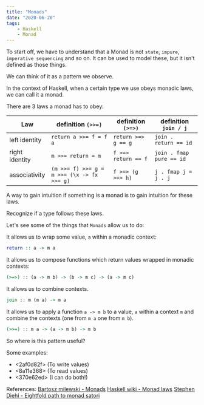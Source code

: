 ```yaml
---
title: "Monads"
date: "2020-06-20"
tags:
    - Haskell
    - Monad
---
```


To start off, we have to understand that a Monad is not `state`, `impure`, `imperative sequencing` and so on. It can be used to model these, but it isn't defined as those things.

We can think of it as a pattern we observe.

In the context of Haskell, when a certain type we use obeys monadic laws, we can call it a monad. 

There are 3 laws a monad has to obey:

| Law            | definition `(>>=)`                         | definition `(>=>)`  | definition `join / j`    |
|----------------|--------------------------------------------|---------------------|--------------------------|
| left identity  | `return a >>= f = f a`                     | `return >=> g == g` | `join . return == id`    |
| right identity | `m >>= return = m`                         | `f >=> return == f` | `join . fmap pure == id` |
| associativity  | `(m >>= f) >>= g = m >>= (\x -> fx >>= g)` | `f >=> (g >=> h)`   | `j . fmap j = j . j`     |

A way to gain intuition if something is a monad is to gain intuition for these laws. 

Recognize if a type follows these laws.

Let's see some of the things that `Monads` allow us to do:

It allows us to wrap some value, `a` within a monadic context:

```hs
return :: a -> m a
```

It allows us to compose functions which return values wrapped in monadic contexts:

```hs
(>=>) :: (a -> m b) -> (b -> m c) -> (a -> m c)
```

It allows us to combine contexts.
```hs
join :: m (m a) -> m a
```

It allows us to apply a function `a -> m b` to a value, `a` within a context `m` and combine the contexts (one from `m a` one from `m b`).
```hs
(>>=) :: m a -> (a -> m b) -> m b
```

So where is this pattern useful?

Some examples:
- <2af0d82f> (To write values)
- <8a11e368> (To read values)
- <370e62ed> (I can do both!)

References:
[Bartosz milewski - Monads](https://bartoszmilewski.com/2016/11/21/monads-programmers-definition/)
[Haskell wiki - Monad laws](https://wiki.haskell.org/Monad_laws)
[Stephen Diehl - Eightfold path to monad satori](http://dev.stephendiehl.com/hask/#eightfold-path-to-monad-satori)
